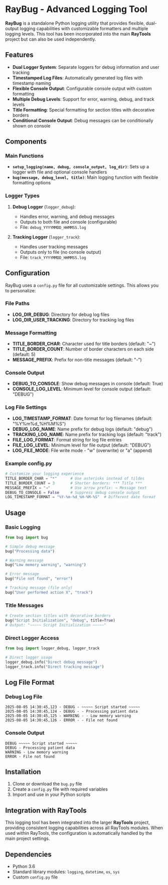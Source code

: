 # RayBug - Advanced Logging Tool

**RayBug** is a standalone Python logging utility that provides flexible, dual-output logging capabilities with customizable formatters and multiple logging levels. This tool has been incorporated into the main **RayTools** project but can also be used independently.

## Features

- **Dual Logger System**: Separate loggers for debug information and user tracking
- **Timestamped Log Files**: Automatically generated log files with timestamp naming
- **Flexible Console Output**: Configurable console output with custom formatting
- **Multiple Debug Levels**: Support for error, warning, debug, and track levels
- **Title Formatting**: Special formatting for section titles with decorative borders
- **Conditional Console Output**: Debug messages can be conditionally shown on console

## Components

### Main Functions

- **`setup_logging(name, debug, console_output, log_dir)`**: Sets up a logger with file and optional console handlers
- **`bug(message, debug_level, title)`**: Main logging function with flexible formatting options

### Logger Types

1. **Debug Logger** (`logger_debug`): 
   - Handles error, warning, and debug messages
   - Outputs to both file and console (configurable)
   - File: `debug_YYYYMMDD_HHMMSS.log`

2. **Tracking Logger** (`logger_track`):
   - Handles user tracking messages
   - Outputs only to file (no console output)
   - File: `track_YYYYMMDD_HHMMSS.log`

## Configuration

RayBug uses a `config.py` file for all customizable settings. This allows you to personalize:

### File Paths
- **LOG_DIR_DEBUG**: Directory for debug log files
- **LOG_DIR_USER_TRACKING**: Directory for tracking log files

### Message Formatting
- **TITLE_BORDER_CHAR**: Character used for title borders (default: "~")
- **TITLE_BORDER_COUNT**: Number of border characters on each side (default: 5)
- **MESSAGE_PREFIX**: Prefix for non-title messages (default: "-")

### Console Output
- **DEBUG_TO_CONSOLE**: Show debug messages in console (default: True)
- **CONSOLE_LOG_LEVEL**: Minimum level for console output (default: "DEBUG")

### Log File Settings
- **LOG_TIMESTAMP_FORMAT**: Date format for log filenames (default: "%Y%m%d_%H%M%S")
- **DEBUG_LOG_NAME**: Name prefix for debug logs (default: "debug")
- **TRACKING_LOG_NAME**: Name prefix for tracking logs (default: "track")
- **FILE_LOG_FORMAT**: Format string for log file entries
- **FILE_LOG_LEVEL**: Minimum level for file output (default: "DEBUG")
- **LOG_FILE_MODE**: File write mode - "w" (overwrite) or "a" (append)

### Example config.py
```python
# Customize your logging experience
TITLE_BORDER_CHAR = "*"      # Use asterisks instead of tildes
TITLE_BORDER_COUNT = 3       # Shorter borders: *** Title ***
MESSAGE_PREFIX = "→"         # Use arrow prefix: → Message text
DEBUG_TO_CONSOLE = False     # Suppress debug console output
LOG_TIMESTAMP_FORMAT = "%Y-%m-%d_%H-%M-%S"  # Different date format
```

## Usage

### Basic Logging

```python
from bug import bug

# Simple debug message
bug("Processing data")

# Warning message
bug("Low memory warning", "warning")

# Error message
bug("File not found", "error")

# Tracking message (file only)
bug("User performed action X", "track")
```

### Title Messages

```python
# Create section titles with decorative borders
bug("Script Initialization", "debug", title=True)
# Output: "~~~~~ Script Initialization ~~~~~"
```

### Direct Logger Access

```python
from bug import logger_debug, logger_track

# Direct logger usage
logger_debug.info("Direct debug message")
logger_track.info("Direct tracking message")
```

## Log File Format

### Debug Log File
```
2025-08-05 14:30:45,123 - DEBUG - ~~~~~ Script started ~~~~~
2025-08-05 14:30:45,124 - DEBUG - - Processing patient data
2025-08-05 14:30:45,125 - WARNING - - Low memory warning
2025-08-05 14:30:45,126 - ERROR - - File not found
```

### Console Output
```
DEBUG ~~~~~ Script started ~~~~~
DEBUG - Processing patient data
WARNING - Low memory warning
ERROR - File not found
```

## Installation

1. Clone or download the `bug.py` file
2. Create a `config.py` file with required variables
3. Import and use in your Python scripts

## Integration with RayTools

This logging tool has been integrated into the larger **RayTools** project, providing consistent logging capabilities across all RayTools modules. When used within RayTools, the configuration is automatically handled by the main project settings.

## Dependencies

- Python 3.6
- Standard library modules: `logging`, `datetime`, `os`, `sys`
- Custom `config.py` file